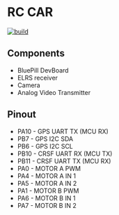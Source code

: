 # RC CAR
[![build](https://github.com/EfesX/elrs_crsf_rc_car/actions/workflows/build.yml/badge.svg)](https://github.com/EfesX/elrs_crsf_rc_car/actions/workflows/build.yml)

## Components
- BluePill DevBoard
- ELRS receiver
- Camera
- Analog Video Transmitter

## Pinout
- PA10 - GPS  UART TX (MCU RX)
- PB7  - GPS  I2C  SDA
- PB6  - GPS  I2C  SCL
- PB10 - CRSF UART RX (MCU TX)
- PB11 - CRSF UART TX (MCU RX)
- PA0  - MOTOR A PWM
- PA4  - MOTOR A IN 1 
- PA5  - MOTOR A IN 2
- PA1  - MOTOR B PWM
- PA6  - MOTOR B IN 1 
- PA7  - MOTOR B IN 2
